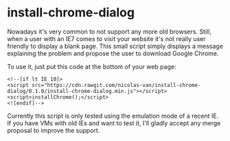 # install-chrome-dialog

Nowadays it's very common to not support any more old browsers. Still, when a user with an IE7 comes to visit your
website it's not really user friendly to display a blank page. This small script simply displays a message explaining
the problem and propose the user to download Google Chrome.

To use it, just put this code at the bottom of your web page:

    <!--[if lt IE 10]>
    <script src="https://cdn.rawgit.com/nicolas-van/install-chrome-dialog/0.1.0/install-chrome-dialog.min.js"></script>
    <script>installChrome();</script>
    <![endif]-->

Currently this script is only tested using the emulation mode of a recent IE. If you have VMs with old IEs and want
to test it, I'll gladly accept any merge proposal to improve the support.